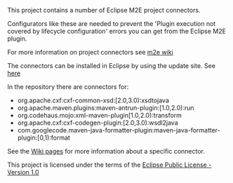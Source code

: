 This project contains a number of Eclipse M2E project connectors.


Configurators like these are needed to prevent the 'Plugin execution not covered by lifecycle configuration' errors you can get from the Eclipse M2E plugin.

For more information on project connectors see [m2e wiki](https://www.eclipse.org/m2e/documentation/m2e-execution-not-covered.html)

The connectors can be installed in Eclipse by using the update site.
See [here](http://mwensveen-nl.github.io/nl-mwensveen-m2e-extras/)

In the repository there are connectors for:

  * org.apache.cxf:cxf-common-xsd:[2.0,3.0):xsdtojava
  * org.apache.maven.plugins:maven-antrun-plugin:[1.0,2.0):run
  * org.codehaus.mojo:xml-maven-plugin[1.0,2.0):transform
  * org.apache.cxf:cxf-codegen-plugin:[2.0,3.0):wsdl2java
  * com.googlecode.maven-java-formatter-plugin:maven-java-formatter-plugin:[0,1):format

See the [Wiki pages](https://github.com/mwensveen-nl/nl-mwensveen-m2e-extras/wiki) for more information about a specific connector.

This project is licensed under the terms of the [Eclipse Public License - Version 1.0](https://www.eclipse.org/legal/epl-v10.html)
